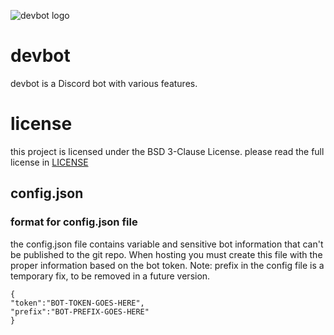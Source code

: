 ![devbot logo](https://user-images.githubusercontent.com/17016045/117669802-4b723d00-b175-11eb-9661-a6eb2f4e6e7d.png)
# devbot
devbot is a Discord bot with various features.
# license
this project is licensed under the BSD 3-Clause License. please read the full license in [LICENSE](https://github.com/windingtheropes/devbot/edit/main/LICENSE)
## config.json
### format for config.json file
the config.json file contains variable and sensitive bot information that can't be published to the git repo. When hosting you must create this file with the proper information based on the bot token. Note: prefix in the config file is a temporary fix, to be removed in a future version.
```
{
"token":"BOT-TOKEN-GOES-HERE",
"prefix":"BOT-PREFIX-GOES-HERE"
}
```
